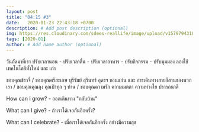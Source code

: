 ```yaml
---
layout: post
title: "04:15 #3"
date:   2020-01-23 22:43:18 +0700
description: # Add post description (optional)
img: https://res.cloudinary.com/sdees-reallife/image/upload/v1579794310/IMG_0398.jpg # Add image post (optional)
tags: [2020-01]
author: # Add name author (optional)
---
```

วันถัดมาที่เรา ปรับเวลานอน - ปรับเวลาตื่น - ปรับเวลาอาหาร - ปรับกิจกรรม - ปรับมุมมอง ลองใช้เทคโนโลยีทั้งใหม่ และ เก่า

ขอบคุณข้าวจี่ / ขอบคุณศรีสะเกษ บุรีรัมย์ สุรินทร์ อุดรฯ ขอนแก่น และ การเดินทางสายอีสานของพวกเรา / ขอบคุณคุณลุง คุณป้าทุก ๆ ท่าน / ขอบคุณความรัก ความเมตตา ความห่วงใย ปรารถนาดี

<i class="fa fa-child" style="color:plum"></i>

How can I grow? - ออกเดินทาง "กลับบ้าน"

What can I give? - ถ้าเราได้เจอกันอีกครั้ง?

What can I celebrate? - เมื่อเราได้เจอกันอีกครั้ง อย่างมีความสุข
